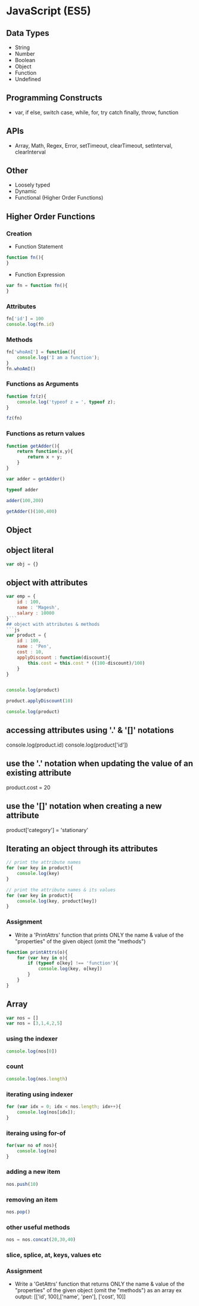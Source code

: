 # JavaScript (ES5)
## Data Types
- String
- Number
- Boolean
- Object
- Function
- Undefined
## Programming Constructs
- var, if else, switch case, while, for, try catch finally, throw, function
## APIs
- Array, Math, Regex, Error, setTimeout, clearTimeout, setInterval, clearInterval
## Other
- Loosely typed
- Dynamic
- Functional (Higher Order Functions)


## Higher Order Functions
### Creation
- Function Statement
```js
function fn(){
}
```
- Function Expression
```js
var fn = function fn(){
}
```
### Attributes
```js
fn['id'] = 100
console.log(fn.id)
```
### Methods
```js
fn['whoAmI'] = function(){
    console.log('I am a function');
}
fn.whoAmI()
```
### Functions as Arguments
```js
function fz(z){
    console.log('typeof z = ', typeof z);
}

fz(fn)
```
### Functions as return values
```js
function getAdder(){
    return function(x,y){
        return x + y;
    }
}

var adder = getAdder()

typeof adder

adder(100,200)

getAdder()(100,400)
```

## Object
## object literal

```js
var obj = {}
```

## object with attributes
```js
var emp = {
    id : 100,
    name : 'Magesh',
    salary : 10000
}```
## object with attributes & methods
```js
var product = {
    id : 100,
    name : 'Pen',
    cost : 10,
    applyDiscount : function(discount){
        this.cost = this.cost * ((100-discount)/100)
    }
}


console.log(product)

product.applyDiscount(10)

console.log(product)
```
## accessing attributes using '.' & '[]' notations
console.log(product.id)
console.log(product['id'])
## use the '.' notation when updating the value of an existing attribute
product.cost = 20
## use the '[]' notation when creating a new attribute
product['category'] = 'stationary'

## Iterating an object through its attributes
```js
// print the attribute names
for (var key in product){
    console.log(key)
}

// print the attribute names & its values
for (var key in product){
    console.log(key, product[key])
}
```

### Assignment
- Write a 'PrintAttrs' function that prints ONLY the name & value of the "properties" of the given object (omit the "methods")
```js
function printAttrs(o){
    for (var key in o){
        if (typeof o[key] !== 'function'){
            console.log(key, o[key])
        }
    }
}
```
## Array
```js
var nos = []
var nos = [3,1,4,2,5]
```
### using the indexer
```js
console.log(nos[0])
```
### count
```js
console.log(nos.length)
```
### iterating using indexer
```js
for (var idx = 0; idx < nos.length; idx++){
    console.log(nos[idx]);
}
```
### iteraing using for-of
```js
for(var no of nos){
    console.log(no)
}
```
### adding a new item
```js
nos.push(10)
```
### removing an item
```javascript
nos.pop()
```
### other useful methods
```javascript
nos = nos.concat(20,30,40)
```
### slice, splice, at, keys, values etc
### Assignment
- Write a 'GetAttrs' function that returns ONLY the name & value of the "properties" of the given object (omit the "methods") as an array
ex output: [['id', 100],['name', 'pen'], ['cost', 10]]